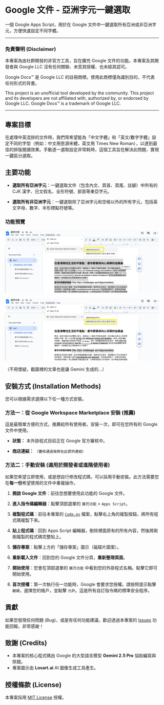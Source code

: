 # Google 文件 - 亞洲字元一鍵選取

一個 Google Apps Script，用於在 Google 文件中一鍵選取所有亞洲或非亞洲字元，方便快速設定不同字體。

---

### 免責聲明 (Disclaimer)

本專案為由社群開發的非官方工具，旨在擴充 Google 文件的功能。本專案及其開發者與 Google LLC 沒有任何關聯、未受其授權、也未經其認可。

Google Docs™ 是 Google LLC 的註冊商標。使用此商標僅為識別目的，不代表任何形式的背書。

This project is an unofficial tool developed by the community. This project and its developers are not affiliated with, authorized by, or endorsed by Google LLC. Google Docs™ is a trademark of Google LLC.

---

## 專案目標

在處理中英混排的文件時，我們常希望能為「中文字體」和「英文/數字字體」設定不同的字型（例如：中文用思源宋體，英文用 Times New Roman），以達到最佳的排版閱讀效果。手動逐一選取設定非常耗時，這個工具旨在解決此問題，實現一鍵區分選取。

## 主要功能

* **選取所有亞洲字元**：一鍵選取文件（包含內文、頁首、頁尾、註腳）中所有的 CJK 漢字、日文假名、全形符號、部首等東亞字元。

* **選取所有非亞洲字元**：一鍵選取除了亞洲字元和空格以外的所有字元，包括英文字母、數字、半形標點符號等。

### 功能預覽

![選取所有亞洲字元](https://raw.githubusercontent.com/rayyue300/GoogleDocs-AsianCharactersSelector/main/images/screenshot1.png)

![選取所有非亞洲字元 (英文/數字/符號)](https://raw.githubusercontent.com/rayyue300/GoogleDocs-AsianCharactersSelector/main/images/screenshot2.png)

（不用懷疑，截圖裡的文章也是讓 Gemini 生成的…）

## 安裝方式 (Installation Methods)

您可以根據需求選擇以下任一種方式安裝。

### 方法一：從 Google Workspace Marketplace 安裝 (推薦)

這是最簡單方便的方式，推薦給所有使用者。安裝一次，即可在您所有的 Google 文件中使用。

* **狀態：** 本外掛程式目前正在 Google 官方審核中。

* **商店連結：** `（審核通過後將在此提供連結）`

### 方法二：手動安裝 (適用於開發者或進階使用者)

如果您希望立即使用，或是想自行修改程式碼，可以採用手動安裝。此方法需要您在**每一份**希望使用的文件中重複操作。

1. **開啟 Google 文件**：前往您想要使用此功能的 Google 文件。

2. **進入指令碼編輯器**：點擊頂部選單的 `擴充功能` > `Apps Script`。

3. **複製程式碼**：前往本專案的 [`Code.gs`](https://github.com/rayyue300/GoogleDocs-AsianCharactersSelector/blob/main/Code.gs) 檔案，點擊右上角的複製按鈕，將所有程式碼複製下來。

4. **貼上程式碼**：回到 Apps Script 編輯器，刪除裡面原有的所有內容，然後將剛剛複製的程式碼完整貼上。

5. **儲存專案**：點擊上方的「儲存專案」圖示（磁碟片圖案）。

6. **重新載入文件**：回到您的 Google 文件分頁，**重新整理頁面**。

7. **開始使用**：您會在頂部選單的 `擴充功能` 中看到您的外掛程式名稱。點擊它即可開始使用。

8. **首次授權**：第一次執行任一功能時，Google 會要求您授權。請按照提示點擊 `繼續`，選擇您的帳戶，並點擊 `允許`。這是所有自訂指令碼的標準安全程序。

## 貢獻

如果您發現任何問題 (Bug)，或是有任何功能建議，歡迎透過本專案的 [Issues](https://github.com/rayyue300/GoogleDocs-AsianCharactersSelector/issues) 功能回報，非常感謝！

## 致謝 (Credits)

* 本專案的核心程式碼由 Google 的大型語言模型 **Gemini 2.5 Pro** 協助編寫與除錯。
* 專案圖示由 **Lovart.ai** AI 圖像生成工具產生。

## 授權條款 (License)

本專案採用 [MIT License](https://github.com/rayyue300/GoogleDocs-AsianCharactersSelector/blob/main/LICENSE) 授權。
